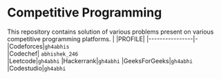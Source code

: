 # Competitive Programming
This repository contains solution of various problems present on various competitive programming platforms.
| |PROFILE|
|----------------|-
|Codeforces|`gh4abhis`          
|Codechef| `abhishek_246`        
|Leetcode|`gh4abhi`
|Hackerrank|`gh4abhi`
|GeeksForGeeks|`gh4abhi`
|Codestudio|`gh4abhi`
